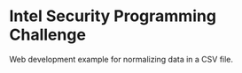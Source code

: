 # Intel Security Programming Challenge

Web development example for normalizing data in a CSV file.
